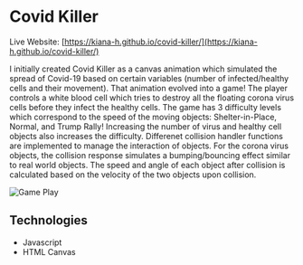 # Covid Killer

Live Website: [https://kiana-h.github.io/covid-killer/](https://kiana-h.github.io/covid-killer/)

I initially created Covid Killer as a canvas animation which simulated the spread of Covid-19 based on certain variables (number of infected/healthy cells and their movement). That animation evolved into a game! 
The player controls a white blood cell which tries to destroy all the floating corona virus cells before they infect the healthy cells.
The game has 3 difficulty levels which correspond to the speed of the moving objects: Shelter-in-Place, Normal, and Trump Rally!
Increasing the number of virus and healthy cell objects also increases the difficulty.
Differenet collision handler functions are implemented to manage the interaction of objects. For the corona virus objects, the collision response simulates a bumping/bouncing effect similar to real world objects. The speed and angle of each object after collision is calculated based on the velocity of the two objects upon collision.

![Game Play](https://github.com/kiana-h/covid-killer/blob/main/readme_assets/gameplay.gif)

## Technologies

- Javascript 
- HTML Canvas
